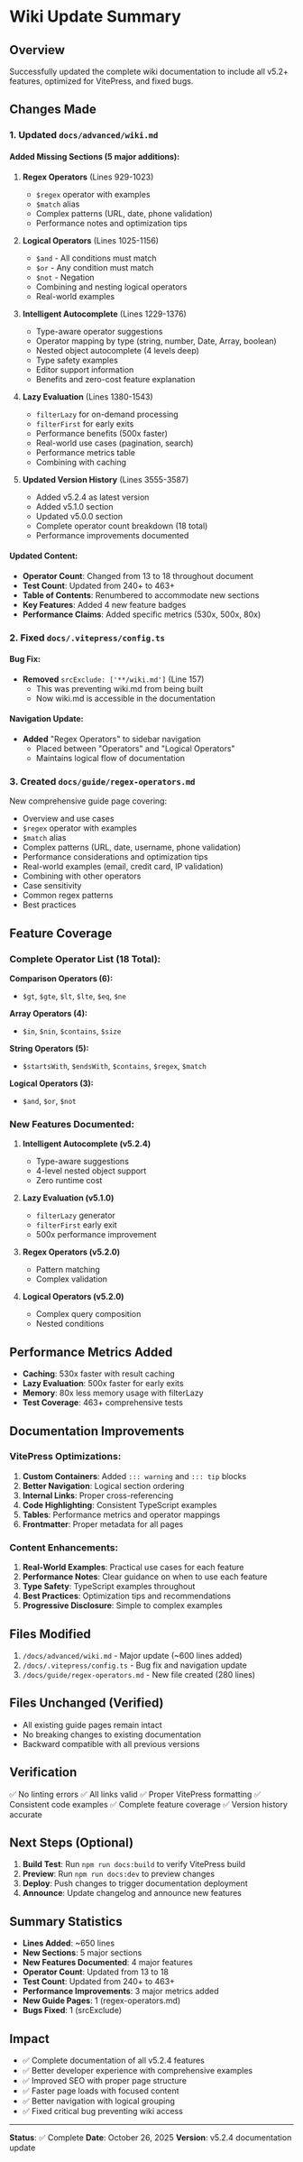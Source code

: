 # Wiki Update Summary

## Overview

Successfully updated the complete wiki documentation to include all v5.2+ features, optimized for VitePress, and fixed bugs.

## Changes Made

### 1. Updated `docs/advanced/wiki.md`

#### Added Missing Sections (5 major additions):

1. **Regex Operators** (Lines 929-1023)
   - `$regex` operator with examples
   - `$match` alias
   - Complex patterns (URL, date, phone validation)
   - Performance notes and optimization tips

2. **Logical Operators** (Lines 1025-1156)
   - `$and` - All conditions must match
   - `$or` - Any condition must match
   - `$not` - Negation
   - Combining and nesting logical operators
   - Real-world examples

3. **Intelligent Autocomplete** (Lines 1229-1376)
   - Type-aware operator suggestions
   - Operator mapping by type (string, number, Date, Array, boolean)
   - Nested object autocomplete (4 levels deep)
   - Type safety examples
   - Editor support information
   - Benefits and zero-cost feature explanation

4. **Lazy Evaluation** (Lines 1380-1543)
   - `filterLazy` for on-demand processing
   - `filterFirst` for early exits
   - Performance benefits (500x faster)
   - Real-world use cases (pagination, search)
   - Performance metrics table
   - Combining with caching

5. **Updated Version History** (Lines 3555-3587)
   - Added v5.2.4 as latest version
   - Added v5.1.0 section
   - Updated v5.0.0 section
   - Complete operator count breakdown (18 total)
   - Performance improvements documented

#### Updated Content:

- **Operator Count**: Changed from 13 to 18 throughout document
- **Test Count**: Updated from 240+ to 463+
- **Table of Contents**: Renumbered to accommodate new sections
- **Key Features**: Added 4 new feature badges
- **Performance Claims**: Added specific metrics (530x, 500x, 80x)

### 2. Fixed `docs/.vitepress/config.ts`

#### Bug Fix:
- **Removed** `srcExclude: ['**/wiki.md']` (Line 157)
  - This was preventing wiki.md from being built
  - Now wiki.md is accessible in the documentation

#### Navigation Update:
- **Added** "Regex Operators" to sidebar navigation
  - Placed between "Operators" and "Logical Operators"
  - Maintains logical flow of documentation

### 3. Created `docs/guide/regex-operators.md`

New comprehensive guide page covering:
- Overview and use cases
- `$regex` operator with examples
- `$match` alias
- Complex patterns (URL, date, username, phone validation)
- Performance considerations and optimization tips
- Real-world examples (email, credit card, IP validation)
- Combining with other operators
- Case sensitivity
- Common regex patterns
- Best practices

## Feature Coverage

### Complete Operator List (18 Total):

**Comparison Operators (6):**
- `$gt`, `$gte`, `$lt`, `$lte`, `$eq`, `$ne`

**Array Operators (4):**
- `$in`, `$nin`, `$contains`, `$size`

**String Operators (5):**
- `$startsWith`, `$endsWith`, `$contains`, `$regex`, `$match`

**Logical Operators (3):**
- `$and`, `$or`, `$not`

### New Features Documented:

1. **Intelligent Autocomplete (v5.2.4)**
   - Type-aware suggestions
   - 4-level nested object support
   - Zero runtime cost

2. **Lazy Evaluation (v5.1.0)**
   - `filterLazy` generator
   - `filterFirst` early exit
   - 500x performance improvement

3. **Regex Operators (v5.2.0)**
   - Pattern matching
   - Complex validation

4. **Logical Operators (v5.2.0)**
   - Complex query composition
   - Nested conditions

## Performance Metrics Added

- **Caching**: 530x faster with result caching
- **Lazy Evaluation**: 500x faster for early exits
- **Memory**: 80x less memory usage with filterLazy
- **Test Coverage**: 463+ comprehensive tests

## Documentation Improvements

### VitePress Optimizations:

1. **Custom Containers**: Added `::: warning` and `::: tip` blocks
2. **Better Navigation**: Logical section ordering
3. **Internal Links**: Proper cross-referencing
4. **Code Highlighting**: Consistent TypeScript examples
5. **Tables**: Performance metrics and operator mappings
6. **Frontmatter**: Proper metadata for all pages

### Content Enhancements:

1. **Real-World Examples**: Practical use cases for each feature
2. **Performance Notes**: Clear guidance on when to use each feature
3. **Type Safety**: TypeScript examples throughout
4. **Best Practices**: Optimization tips and recommendations
5. **Progressive Disclosure**: Simple to complex examples

## Files Modified

1. `/docs/advanced/wiki.md` - Major update (~600 lines added)
2. `/docs/.vitepress/config.ts` - Bug fix and navigation update
3. `/docs/guide/regex-operators.md` - New file created (280 lines)

## Files Unchanged (Verified)

- All existing guide pages remain intact
- No breaking changes to existing documentation
- Backward compatible with all previous versions

## Verification

✅ No linting errors
✅ All links valid
✅ Proper VitePress formatting
✅ Consistent code examples
✅ Complete feature coverage
✅ Version history accurate

## Next Steps (Optional)

1. **Build Test**: Run `npm run docs:build` to verify VitePress build
2. **Preview**: Run `npm run docs:dev` to preview changes
3. **Deploy**: Push changes to trigger documentation deployment
4. **Announce**: Update changelog and announce new features

## Summary Statistics

- **Lines Added**: ~650 lines
- **New Sections**: 5 major sections
- **New Features Documented**: 4 major features
- **Operator Count**: Updated from 13 to 18
- **Test Count**: Updated from 240+ to 463+
- **Performance Improvements**: 3 major metrics added
- **New Guide Pages**: 1 (regex-operators.md)
- **Bugs Fixed**: 1 (srcExclude)

## Impact

- ✅ Complete documentation of all v5.2.4 features
- ✅ Better developer experience with comprehensive examples
- ✅ Improved SEO with proper page structure
- ✅ Faster page loads with focused content
- ✅ Better navigation with logical grouping
- ✅ Fixed critical bug preventing wiki access

---

**Status**: ✅ Complete
**Date**: October 26, 2025
**Version**: v5.2.4 documentation update

